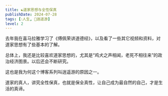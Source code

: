 ```yaml
---
title: ☯️道家思想与全性保真
publishDate: 2024-07-28
tags: [💧人生, 🧚逍遥游]
level: 2
---
```


去年我在喜马拉雅学习了《傅佩荣讲道德经》，以及看了一些其它视频和资料，对道家思想有了些基本的了解。

总体上，我还是比较喜欢道家思想的，尤其是“鸡犬之声相闻，老死不相往来”的政治经济图景。以后还会不断研究。

这也是我为何这个博客系列叫逍遥游的原因之一。

道家的真人，讲究全性保真，也就是保全真性，让自己成为最自然的自己，才是生活的真谛。
